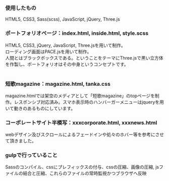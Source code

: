 <h3>使用したもの</h3>
<p>HTML5, CSS3, Sass(scss), JavaScript, jQuery, Three.js</p>

<h3>ポートフォリオページ：index.html, inside.html, style.scss</h3>
HTML5, CSS3, jQuery, JavaScript, Three.jsを用いて制作。<br>
ローディング画面はPACE.jsを用いて制作。<br>
人間とはブラックボックスである。ということをテーマにThree.jsで黒い立方体を作製し、ポートフォリオはその中身というコンセプトです。<br><br>

<h3>短歌magazine：magazine.html, tanka.css</h3>
magazine.htmlでは架空のメディアとして「短歌magazine」のtopページを制作。レスポンシブ対応済み。スマホ表示時のハンバーガーメニューはjqueryを用いて動きのあるものにしています。

<h3>コーポレートサイト半模写：xxxcorporate.html, xxxnews.html</h3>
webデザイン及びスクロールによるフェードインや処々のホバー等を参考にさせて頂きました。

<h3>gulpで行っていること</h2>
<p>Sassのコンパイル、cssにプレフィックスの付与、cssの圧縮、画像の圧縮, jsファイルの結合と圧縮、これらのファイルの常時監視かつブラウザへ反映</p>
